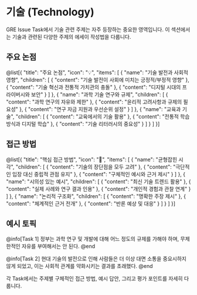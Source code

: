 # 기술 (Technology)

GRE Issue Task에서 기술 관련 주제는 자주 등장하는 중요한 영역입니다. 이 섹션에서는 기술과 관련된 다양한 주제의 에세이 작성법을 다룹니다.

## 주요 논점

@list[{
  "title": "주요 논점",
  "icon": "💡",
  "items": [
    {
      "name": "기술 발전과 사회적 영향",
      "children": [
        {
          "content": "기술 발전이 사회에 미치는 긍정적/부정적 영향"
        },
        {
          "content": "기술 혁신과 전통적 가치관의 충돌"
        },
        {
          "content": "디지털 시대의 프라이버시와 보안"
        }
      ]
    },
    {
      "name": "과학 기술 연구와 규제",
      "children": [
        {
          "content": "과학 연구의 자유와 제한"
        },
        {
          "content": "윤리적 고려사항과 규제의 필요성"
        },
        {
          "content": "연구 자금 지원과 우선순위 설정"
        }
      ]
    },
    {
      "name": "교육과 기술",
      "children": [
        {
          "content": "교육에서의 기술 활용"
        },
        {
          "content": "전통적 학습 방식과 디지털 학습"
        },
        {
          "content": "기술 리터러시의 중요성"
        }
      ]
    }
  ]
}]

## 접근 방법

@list[{
  "title": "핵심 접근 방법",
  "icon": "🎯",
  "items": [
    {
      "name": "균형잡힌 시각",
      "children": [
        {
          "content": "기술의 장단점을 모두 고려"
        },
        {
          "content": "극단적인 입장 대신 중립적 관점 유지"
        },
        {
          "content": "구체적인 예시와 근거 제시"
        }
      ]
    },
    {
      "name": "시의성 있는 예시",
      "children": [
        {
          "content": "최신 기술 트렌드 활용"
        },
        {
          "content": "실제 사례와 연구 결과 인용"
        },
        {
          "content": "개인적 경험과 관찰 연계"
        }
      ]
    },
    {
      "name": "논리적 구조화",
      "children": [
        {
          "content": "명확한 주장 제시"
        },
        {
          "content": "체계적인 근거 전개"
        },
        {
          "content": "반론 예상 및 대응"
        }
      ]
    }
  ]
}]

## 예시 토픽

@info[Task 1]
정부는 과학 연구 및 개발에 대해 어느 정도의 규제를 가해야 하며, 무제한적인 자유를 부여해서는 안 된다.
@end

@info[Task 2]
현대 기술의 발전으로 인해 사람들은 더 이상 대면 소통을 중요시하지 않게 되었고, 이는 사회적 관계를 약화시키는 결과를 초래했다.
@end

각 Task에서는 주제별 구체적인 접근 방법, 예시 답안, 그리고 평가 포인트를 자세히 다룹니다.